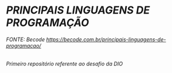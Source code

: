 # *PRINCIPAIS LINGUAGENS DE PROGRAMAÇÃO*
###### FONTE: Becode <https://becode.com.br/principais-linguagens-de-programacao/>

###### _Primeiro repositório referente ao desafio da DIO_
